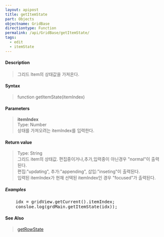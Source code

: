 ```yaml
---
layout: apipost
title: getItemState
part: Objects
objectname: GridBase
directiontype: Function
permalink: /api/GridBase/getItemState/
tags:
  - edit
  - itemState
---
```



#### Description

> 그리드 Item의 상태값을 가져온다.  

#### Syntax

> function getItemState(itemIndex)  

#### Parameters

> **itemIndex**  
> Type: Number  
> 상태를 가져오려는 itemIndex를 입력한다.  

#### Return value

> Type: String  
> 그리드 item의 상태값. 편집중이거나,추가,입력중이 아닌경우 "normal"이 출력된다.  
> 편집:"updating", 추가:"appending", 삽입:"inseting"이 출력된다.  
> 입력된 itemIndex가 현재 선택된 itemIndex인 경우 "focused"가 출력된다.

##### Examples 

<pre class="prettyprint">
    idx = gridView.getCurrent().itemIndex;
    consloe.log(grdMain.getItemState(idx));
</pre>

#### See Also
> [getRowState](/api/dataProvider/getRowState)